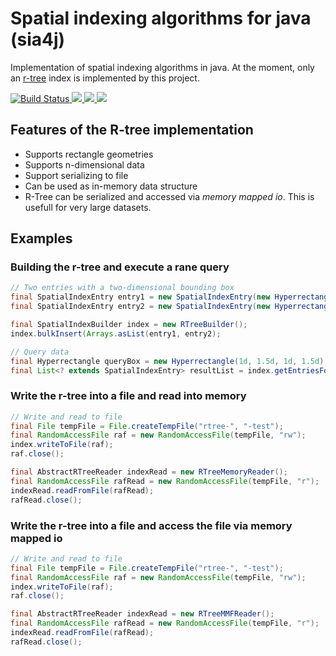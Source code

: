 # Spatial indexing algorithms for java (sia4j)

Implementation of spatial indexing algorithms in java. At the moment, only an [r-tree](https://en.wikipedia.org/wiki/R-tree) index is implemented by this project.

<a href="https://travis-ci.org/jnidzwetzki/crypto-bot">
  <img alt="Build Status" src="https://travis-ci.org/jnidzwetzki/spatial-index-java.svg?branch=master">
</a><a href="http://makeapullrequest.com">
 <img src="https://img.shields.io/badge/PRs-welcome-brightgreen.svg" />
</a><a href="https://codecov.io/gh/jnidzwetzki/spatial-index-java">
  <img src="https://codecov.io/gh/jnidzwetzki/spatial-index-java/branch/master/graph/badge.svg" />
</a><a href="https://codeclimate.com/github/jnidzwetzki/spatial-index-java/maintainability"><img src="https://api.codeclimate.com/v1/badges/fb2bb5aa57582a61867d/maintainability" /></a>

## Features of the R-tree implementation
* Supports rectangle geometries
* Supports n-dimensional data
* Support serializing to file
* Can be used as in-memory data structure
* R-Tree can be serialized and accessed via _memory mapped io_. This is usefull for very large datasets.

## Examples

### Building the r-tree and execute a rane query
```java
// Two entries with a two-dimensional bounding box
final SpatialIndexEntry entry1 = new SpatialIndexEntry(new Hyperrectangle(1d, 2d, 1d, 2d), "abc");
final SpatialIndexEntry entry2 = new SpatialIndexEntry(new Hyperrectangle(10d, 20d, 10d, 20d), "def");

final SpatialIndexBuilder index = new RTreeBuilder();
index.bulkInsert(Arrays.asList(entry1, entry2);

// Query data
final Hyperrectangle queryBox = new Hyperrectangle(1d, 1.5d, 1d, 1.5d);
final List<? extends SpatialIndexEntry> resultList = index.getEntriesForRegion(queryBox);
```

### Write the r-tree into a file and read into memory
```java
// Write and read to file
final File tempFile = File.createTempFile("rtree-", "-test");
final RandomAccessFile raf = new RandomAccessFile(tempFile, "rw");		
index.writeToFile(raf);
raf.close();

final AbstractRTreeReader indexRead = new RTreeMemoryReader();
final RandomAccessFile rafRead = new RandomAccessFile(tempFile, "r");
indexRead.readFromFile(rafRead);
rafRead.close();
```

### Write the r-tree into a file and access the file via memory mapped io
```java
// Write and read to file
final File tempFile = File.createTempFile("rtree-", "-test");
final RandomAccessFile raf = new RandomAccessFile(tempFile, "rw");		
index.writeToFile(raf);
raf.close();

final AbstractRTreeReader indexRead = new RTreeMMFReader();
final RandomAccessFile rafRead = new RandomAccessFile(tempFile, "r");
indexRead.readFromFile(rafRead);
rafRead.close();
```